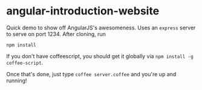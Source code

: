 angular-introduction-website
============================

Quick demo to show off AngularJS's awesomeness. Uses an `express` server to serve on port 1234. After cloning, run

`npm install`

If you don't have coffeescript, you should get it globally via `npm install -g coffee-script`.

Once that's done, just type `coffee server.coffee` and you're up and running!
